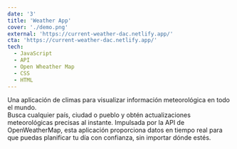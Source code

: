 ```yaml
---
date: '3'
title: 'Weather App'
cover: './demo.png'
external: 'https://current-weather-dac.netlify.app/'
cta: 'https://current-weather-dac.netlify.app/'
tech:
  - JavaScript
  - API
  - Open Wheather Map
  - CSS
  - HTML
---
```


Una aplicación de climas para visualizar información meteorológica en todo el mundo.  
Busca cualquier país, ciudad o pueblo y obtén actualizaciones meteorológicas precisas al instante. Impulsada por la API de OpenWeatherMap, esta aplicación proporciona datos en tiempo real para que puedas planificar tu día con confianza, sin importar dónde estés.

